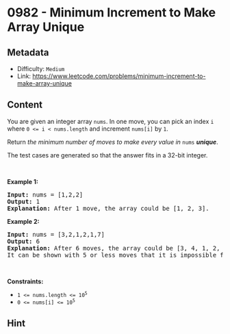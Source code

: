 # 0982 - Minimum Increment to Make Array Unique

## Metadata

 - Difficulty: `Medium`
 - Link: https://www.leetcode.com/problems/minimum-increment-to-make-array-unique

## Content

<p>You are given an integer array <code>nums</code>. In one move, you can pick an index <code>i</code> where <code>0 &lt;= i &lt; nums.length</code> and increment <code>nums[i]</code> by <code>1</code>.</p>

<p>Return <em>the minimum number of moves to make every value in </em><code>nums</code><em> <strong>unique</strong></em>.</p>

<p>The test cases are generated so that the answer fits in a 32-bit integer.</p>

<p>&nbsp;</p>
<p><strong class="example">Example 1:</strong></p>

<pre>
<strong>Input:</strong> nums = [1,2,2]
<strong>Output:</strong> 1
<strong>Explanation:</strong> After 1 move, the array could be [1, 2, 3].
</pre>

<p><strong class="example">Example 2:</strong></p>

<pre>
<strong>Input:</strong> nums = [3,2,1,2,1,7]
<strong>Output:</strong> 6
<strong>Explanation:</strong> After 6 moves, the array could be [3, 4, 1, 2, 5, 7].
It can be shown with 5 or less moves that it is impossible for the array to have all unique values.
</pre>

<p>&nbsp;</p>
<p><strong>Constraints:</strong></p>

<ul>
	<li><code>1 &lt;= nums.length &lt;= 10<sup>5</sup></code></li>
	<li><code>0 &lt;= nums[i] &lt;= 10<sup>5</sup></code></li>
</ul>


## Hint


